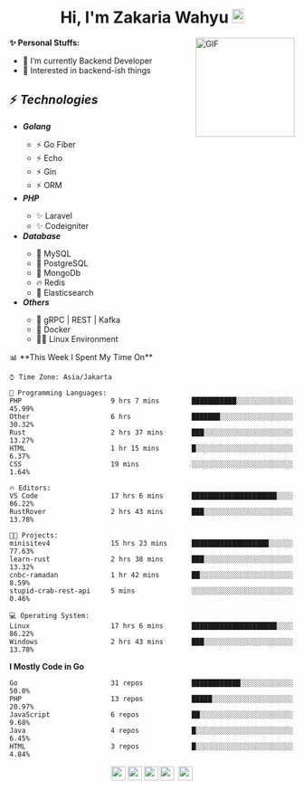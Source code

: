 <h1 align="center">Hi, I'm Zakaria Wahyu <img src="https://github.com/TheDudeThatCode/TheDudeThatCode/blob/master/Assets/Hi.gif" width="20px" height="25px"></h1>

<img align="right" alt="GIF" height="175px" src="https://www.nayakapratama.co.id/wp-content/uploads/2019/07/Website-Maintenance.gif" />

**✨ Personal Stuffs:**
- 🔭 I’m currently Backend Developer
- 🌱 Interested in backend-ish things

<h2>⚡ <i>Technologies</i></h2>
<ul>
<li><strong><i>Golang</i></strong></li>
  <ul>
    <li>⚡ Go Fiber</li>
    <li>⚡ Echo</li>
    <li>⚡ Gin</li>
    <li>⚡ ORM</li>
  </ul>
<li><strong><i>PHP</i></strong></li>
  <ul>
    <li>✨ Laravel</li>
    <li>✨ Codeigniter</li>
  </ul>
<li><strong><i>Database</i></strong></li>
  <ul>
    <li>🐬 MySQL</li>
    <li>🐘 PostgreSQL</li>
    <li>🍃 MongoDb</li>
    <li>🔥 Redis</li>
    <li>🔎 Elasticsearch</li>
  </ul>
  <li><strong><i>Others</i></strong></li>
  <ul>
    <li>💫 gRPC | REST | Kafka</li>
    <li>🐳 Docker</li>
    <li>👨‍💻 Linux Environment</li>
  </ul>
</ul>
<!--START_SECTION:waka-->
📊 **This Week I Spent My Time On** 

```text
⌚︎ Time Zone: Asia/Jakarta

💬 Programming Languages: 
PHP                      9 hrs 7 mins        ███████████░░░░░░░░░░░░░░   45.99% 
Other                    6 hrs               ███████░░░░░░░░░░░░░░░░░░   30.32% 
Rust                     2 hrs 37 mins       ███░░░░░░░░░░░░░░░░░░░░░░   13.27% 
HTML                     1 hr 15 mins        █░░░░░░░░░░░░░░░░░░░░░░░░   6.37% 
CSS                      19 mins             ░░░░░░░░░░░░░░░░░░░░░░░░░   1.64%

🔥 Editors: 
VS Code                  17 hrs 6 mins       █████████████████████░░░░   86.22% 
RustRover                2 hrs 43 mins       ███░░░░░░░░░░░░░░░░░░░░░░   13.78%

🐱‍💻 Projects: 
minisitev4               15 hrs 23 mins      ███████████████████░░░░░░   77.63% 
learn-rust               2 hrs 38 mins       ███░░░░░░░░░░░░░░░░░░░░░░   13.32% 
cnbc-ramadan             1 hr 42 mins        ██░░░░░░░░░░░░░░░░░░░░░░░   8.59% 
stupid-crab-rest-api     5 mins              ░░░░░░░░░░░░░░░░░░░░░░░░░   0.46%

💻 Operating System: 
Linux                    17 hrs 6 mins       █████████████████████░░░░   86.22% 
Windows                  2 hrs 43 mins       ███░░░░░░░░░░░░░░░░░░░░░░   13.78%

```

**I Mostly Code in Go** 

```text
Go                       31 repos            ████████████░░░░░░░░░░░░░   50.0% 
PHP                      13 repos            █████░░░░░░░░░░░░░░░░░░░░   20.97% 
JavaScript               6 repos             ██░░░░░░░░░░░░░░░░░░░░░░░   9.68% 
Java                     4 repos             █░░░░░░░░░░░░░░░░░░░░░░░░   6.45% 
HTML                     3 repos             █░░░░░░░░░░░░░░░░░░░░░░░░   4.84%

```



<!--END_SECTION:waka-->

<p align="center">
<a href="https://www.linkedin.com/in/zakariawahyu" target="_blank"><img src="https://img.shields.io/badge/linkedin-%230077B5.svg?&style=for-the-badge&logo=linkedin&logoColor=white" height=25></a>
<a href="https://medium.com/@zakariawahyu" target="_blank"><img src="https://img.shields.io/badge/Medium-12100E?style=for-the-badge&logo=medium&logoColor=white" height=25></a>
<a href="https://medium.com/@zakariawahyu" target="_blank"><img src="https://img.shields.io/badge/Portfolio-2300843e?style=for-the-badge&logo=About.me&logoColor=white" height=25></a>
<a href="https://www.twitter.com/_zakariawahyu" target="_blank"><img src="https://img.shields.io/badge/twitter-%231DA1F2.svg?&style=for-the-badge&logo=twitter&logoColor=white" height=25></a> 
<a href="https://www.instagram.com/_zakariawahyu" target="_blank"><img src="https://img.shields.io/badge/instagram-%23E4405F.svg?&style=for-the-badge&logo=instagram&logoColor=white" height=25></a>
